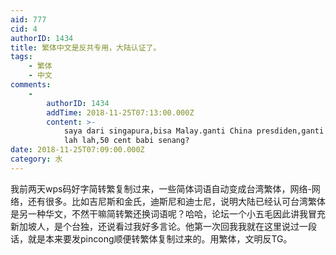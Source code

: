 ```yaml
---
aid: 777
cid: 4
authorID: 1434
title: 繁体中文是反共专用，大陆认证了。
tags:
    - 繁体
    - 中文
comments:
    -
        authorID: 1434
        addTime: 2018-11-25T07:13:00.000Z
        content: >-
            saya dari singapura,bisa Malay.ganti China presdiden,ganti CPC.lah
            lah lah,50 cent babi senang?
date: 2018-11-25T07:09:00.000Z
category: 水
---
```


我前两天wps码好字简转繁复制过来，一些简体词语自动变成台湾繁体，网络-网络，还有很多。比如吉尼斯和金氏，迪斯尼和迪士尼，说明大陆已经认可台湾繁体是另一种华文，不然干嘛简转繁还换词语呢？哈哈，论坛一个小五毛因此讲我冒充新加坡人，是个台独，还说看过我好多言论。他第一次回我我就在这里说过一段话，就是本来要发pincong顺便转繁体复制过来的。用繁体，文明反TG。

